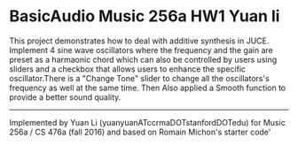 # BasicAudio Music 256a HW1 Yuan li

This project demonstrates how to deal with additive synthesis in JUCE. Implement 4 sine wave oscillators where the frequency and the gain are preset as a harmaonic chord which can also be controlled by users using sliders and a checkbox that allows users to enhance the specific oscillator.There is a "Change Tone" slider to change all the oscillators's frequency as well at the same time. Then Also applied a Smooth function to provide a better sound quality.

---

Implemented by Yuan Li (yuanyuanATccrmaDOTstanfordDOTedu) for Music 256a / CS 476a (fall 2016) and based on Romain Michon's starter code'
